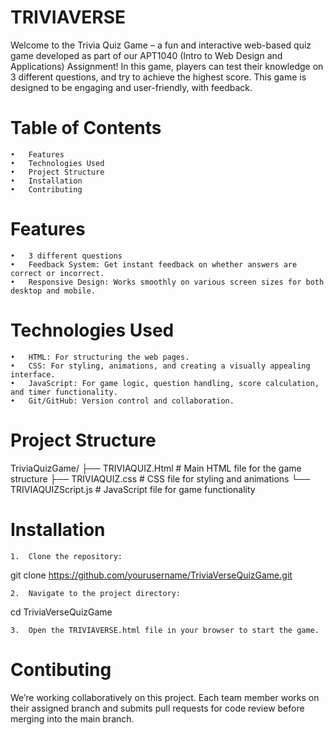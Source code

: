 # TRIVIAVERSE
Welcome to the Trivia Quiz Game – a fun and interactive web-based quiz game developed as part of our APT1040 (Intro to Web Design and Applications) Assignment! In this game, players can test their knowledge on 3 different questions, and try to achieve the highest score. This game is designed to be engaging and user-friendly, with feedback.

# Table of Contents
	•	Features
	•	Technologies Used
	•	Project Structure
	•	Installation
	•	Contributing
 
# Features
	•	3 different questions
	•	Feedback System: Get instant feedback on whether answers are correct or incorrect.
	•	Responsive Design: Works smoothly on various screen sizes for both desktop and mobile.
 
# Technologies Used 
	•	HTML: For structuring the web pages.
	•	CSS: For styling, animations, and creating a visually appealing interface.
	•	JavaScript: For game logic, question handling, score calculation, and timer functionality.
	•	Git/GitHub: Version control and collaboration.
 
# Project Structure 
TriviaQuizGame/
├── TRIVIAQUIZ.Html         # Main HTML file for the game structure
├── TRIVIAQUIZ.css          # CSS file for styling and animations
└── TRIVIAQUIZScript.js     # JavaScript file for game functionality


# Installation

	1.	Clone the repository:

git clone https://github.com/yourusername/TriviaVerseQuizGame.git


	2.	Navigate to the project directory:

cd TriviaVerseQuizGame


	3.	Open the TRIVIAVERSE.html file in your browser to start the game.

 # Contibuting 
 We’re working collaboratively on this project. Each team member works on their assigned branch and submits pull requests for code review before merging into the main branch.


